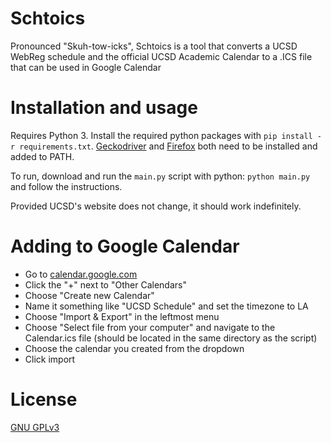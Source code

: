 # Schtoics
Pronounced "Skuh-tow-icks", Schtoics is a tool that converts a UCSD WebReg schedule and the official UCSD Academic Calendar to a .ICS file that can be used in Google Calendar


# Installation and usage
Requires Python 3. Install the required python packages with `pip install -r requirements.txt`. [Geckodriver](https://github.com/mozilla/geckodriver/releases) and [Firefox](https://www.mozilla.org/en-US/firefox/) both need to be installed and added to PATH. 

To run, download and run the `main.py` script with python: `python main.py` and follow the instructions.

Provided UCSD's website does not change, it should work indefinitely.


# Adding to Google Calendar
* Go to [calendar.google.com](https://calendar.google.com/)
* Click the "+" next to "Other Calendars"
* Choose "Create new Calendar"
* Name it something like "UCSD Schedule" and set the timezone to LA
* Choose "Import & Export" in the leftmost menu
* Choose "Select file from your computer" and navigate to the Calendar.ics file (should be located in the same directory as the script)
* Choose the calendar you created from the dropdown
* Click import

# License
[GNU GPLv3](https://choosealicense.com/licenses/gpl-3.0/)
